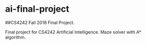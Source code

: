 # ai-final-project
##CS4242 Fall 2018 Final Project.

Final project for CS4242 Artificial Intelligence.
Maze solver with A* algorithm.